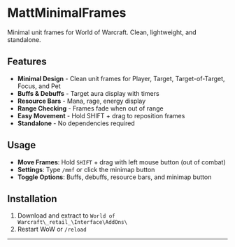 # MattMinimalFrames

Minimal unit frames for World of Warcraft. Clean, lightweight, and standalone.

## Features

- **Minimal Design** - Clean unit frames for Player, Target, Target-of-Target, Focus, and Pet
- **Buffs & Debuffs** - Target aura display with timers
- **Resource Bars** - Mana, rage, energy display
- **Range Checking** - Frames fade when out of range
- **Easy Movement** - Hold SHIFT + drag to reposition frames
- **Standalone** - No dependencies required

## Usage

- **Move Frames**: Hold `SHIFT` + drag with left mouse button (out of combat)
- **Settings**: Type `/mmf` or click the minimap button
- **Toggle Options**: Buffs, debuffs, resource bars, and minimap button

## Installation

1. Download and extract to `World of Warcraft\_retail_\Interface\AddOns\`
2. Restart WoW or `/reload`

---


